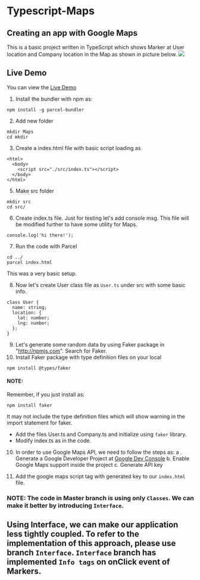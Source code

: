 # Typescript-Maps

## Creating an app with Google Maps

This is a basic project written in TypeScript which shows Marker at User location and Company location in the Map as shown in picture below.
![](https://i.imgur.com/uIVA5id.png)

## Live Demo

You can view the [Live Demo](https://puja-khirodkar.github.io/Typescript-Maps/)

1. Install the bundler with npm as:

```
npm install -g parcel-bundler
```

2. Add new folder

```
mkdir Maps
cd mkdir
```

3. Create a index.html file with basic script loading as

```
<html>
  <body>
    <script src="./src/index.ts"></script>
  </body>
</html>

```

5. Make src folder

```
mkdir src
cd src/
```

6. Create index.ts file. Just for testing let's add console msg. This file will be modified further to have some utility for Maps.

```
console.log('hi there!');
```

7. Run the code with Parcel

```
cd ../
parcel index.html
```

This was a very basic setup.

8. Now let's create User class file as `User.ts` under src with some basic info.

```
class User {
  name: string;
  location: {
    lat: number;
    lng: number;
  };
}
```

9. Let's generate some random data by using Faker package in "http://npmjs.com". Search for Faker.
10. Install Faker package with type definition files on your local

```
npm install @types/faker
```

#### NOTE:

Remember, if you just install as:

```
npm install faker
```

It may not include the type definition files which will show warning in the import statement for faker.

- Add the files User.ts and Company.ts and initialize using `faker` library.
- Modify index.ts as in the code.

10. In order to use Google Maps API, we need to follow the steps as:
    a . Generate a Google Developer Project at [Google Dev Console](https://console.developers.google.com/)
    b. Enable Google Maps support inside the project
    c. Generate API key

11. Add the google maps script tag with generated key to our `index.html` file.

### NOTE: The code in Master branch is using only `Classes`. We can make it better by introducing `Interface`.

## Using Interface, we can make our application less tightly coupled. To refer to the implementation of this approach, please use branch `Interface`. `Interface` branch has implemented `Info tags` on onClick event of Markers.
